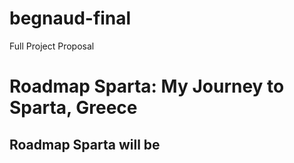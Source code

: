 # begnaud-final
Full Project Proposal 

# Roadmap Sparta: My Journey to Sparta, Greece

## Roadmap Sparta will be 